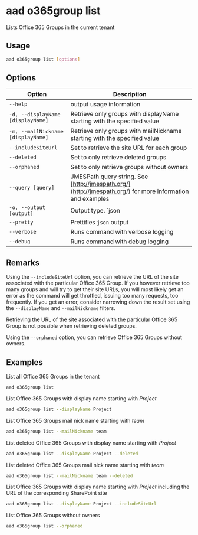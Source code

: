 # aad o365group list

Lists Office 365 Groups in the current tenant

## Usage

```sh
aad o365group list [options]
```

## Options

Option|Description
------|-----------
`--help`|output usage information
`-d, --displayName [displayName]`|Retrieve only groups with displayName starting with the specified value
`-m, --mailNickname [displayName]`|Retrieve only groups with mailNickname starting with the specified value
`--includeSiteUrl`|Set to retrieve the site URL for each group
`--deleted`|Set to only retrieve deleted groups
`--orphaned`|Set to only retrieve groups without owners
`--query [query]`|JMESPath query string. See [http://jmespath.org/](http://jmespath.org/) for more information and examples
`-o, --output [output]`|Output type. `json|text`. Default `text`
`--pretty`|Prettifies `json` output
`--verbose`|Runs command with verbose logging
`--debug`|Runs command with debug logging

## Remarks

Using the `--includeSiteUrl` option, you can retrieve the URL of the site associated with the particular Office 365 Group. If you however retrieve too many groups and will try to get their site URLs, you will most likely get an error as the command will get throttled, issuing too many requests, too frequently. If you get an error, consider narrowing down the result set using the `--displayName` and `--mailNickname` filters.

Retrieving the URL of the site associated with the particular Office 365 Group is not possible when retrieving deleted groups.

Using the `--orphaned` option, you can retrieve Office 365 Groups without owners.

## Examples

List all Office 365 Groups in the tenant

```sh
aad o365group list
```

List Office 365 Groups with display name starting with _Project_

```sh
aad o365group list --displayName Project
```

List Office 365 Groups mail nick name starting with _team_

```sh
aad o365group list --mailNickname team
```

List deleted Office 365 Groups with display name starting with _Project_

```sh
aad o365group list --displayName Project --deleted
```

List deleted Office 365 Groups mail nick name starting with _team_

```sh
aad o365group list --mailNickname team --deleted
```

List Office 365 Groups with display name starting with _Project_ including
the URL of the corresponding SharePoint site

```sh
aad o365group list --displayName Project --includeSiteUrl
```

List Office 365 Groups without owners

```sh
aad o365group list --orphaned
```
